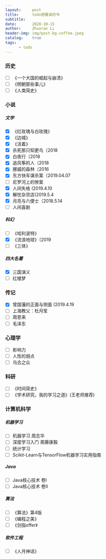 ```yaml
---
layout:     post
title:      todo想要读的书
subtitle:   
date:       2020-10-15
author:     Zhuoran Li
header-img: img/post-bg-coffee.jpeg
catalog:    true
tags:
      - todo
---
```


### 历史

- [ ] 《一个大国的崛起与崩溃》
- [ ] 《明朝那些事儿》
- [ ] 《人类简史》

### 小说

##### 文学

- [x] 《红玫瑰与白玫瑰》
- [x] 《边城》
- [x] 《活着》
- [x] 杀死那只知更鸟（2018 
- [x] 白夜行（2018
- [x] 追风筝的人（2018
- [x] 挪威的森林（2016
- [x] 东方快车谋杀案（2019.04.07   
- [ ] 尼罗河上的惨案
- [x] 人间失格 (2019.4.10
- [x] 解忧杂货店(2019.5.4
- [x] 月亮与六便士（2018.5.14
- [ ] 人间喜剧

##### 科幻

- [ ] 《哈利波特》
- [x] 《流浪地球》（2019
- [ ] 《三体》

##### 四大名著

- [x] 三国演义
- [ ] 红楼梦

### 传记

- [x] 曾国藩的正面与侧面 (2019.4.19
- [ ] 上海教父：杜月笙
- [ ] 周恩来
- [ ] 毛泽东

### 心理学

- [ ] 影响力
- [ ] 人性的弱点
- [ ] 乌合之众

### 科研

- [ ] 《时间简史》
- [ ] 《学术研究，我的学习之道》(王老师推荐)

### 计算机科学

##### 机器学习

- [ ] 机器学习 周志华
- [ ] 深度学习入门 斋藤康毅
- [ ] 统计学习
- [ ] Scikit-Learn与TensorFlow机器学习实用指南

##### Java

- [ ] Java核心技术 卷I
- [ ]  Java核心技术 卷II

##### 算法

- [ ] 《算法》第4版
- [ ] 《编程之美》
- [ ] 《剑指offer》

##### 软件工程

- [ ] 《人月神话》

